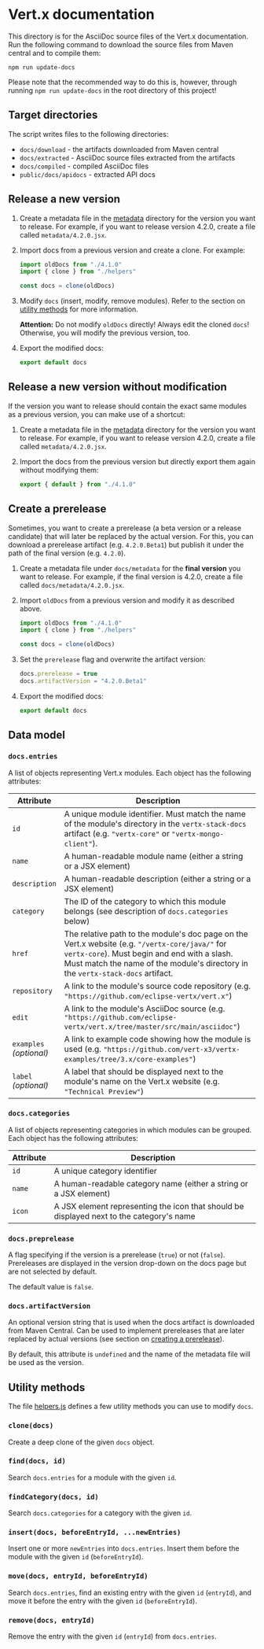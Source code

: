 # Vert.x documentation

This directory is for the AsciiDoc source files of the Vert.x documentation.
Run the following command to download the source files from Maven central
and to compile them:

    npm run update-docs

Please note that the recommended way to do this is, however, through running
`npm run update-docs` in the root directory of this project!

## Target directories

The script writes files to the following directories:

* `docs/download` - the artifacts downloaded from Maven central
* `docs/extracted` - AsciiDoc source files extracted from the artifacts
* `docs/compiled` - compiled AsciiDoc files
* `public/docs/apidocs` - extracted API docs

## Release a new version

1. Create a metadata file in the [metadata](./metadata) directory for the version you want to release. For example, if you want to release version 4.2.0, create a file called `metadata/4.2.0.jsx`.

2. Import docs from a previous version and create a clone. For example:

    ```js
    import oldDocs from "./4.1.0"
    import { clone } from "./helpers"

    const docs = clone(oldDocs)
    ```

3. Modify `docs` (insert, modify, remove modules). Refer to the section on [utility methods](#utility-methods) for more information. 

    **Attention:** Do not modify `oldDocs` directly! Always edit the cloned `docs`! Otherwise, you will modify the previous version, too.

4. Export the modified docs:

    ```js
    export default docs
    ```

## Release a new version without modification

If the version you want to release should contain the exact same modules as a previous version, you can make use of a shortcut:

1. Create a metadata file in the [metadata](./metadata) directory for the version you want to release. For example, if you want to release version 4.2.0, create a file called `metadata/4.2.0.jsx`.

2. Import the docs from the previous version but directly export them again without modifying them:

    ```js
    export { default } from "./4.1.0"
    ```

## Create a prerelease

Sometimes, you want to create a prerelease (a beta version or a release candidate) that will later be replaced by the actual version. For this, you can download a prerelease artifact (e.g. `4.2.0.Beta1`) but publish it under the path of the final version (e.g. `4.2.0`).

1. Create a metadata file under `docs/metadata` for the **final version** you want to release. For example, if the final version is 4.2.0, create a file called `docs/metadata/4.2.0.jsx`.

2. Import `oldDocs` from a previous version and modify it as described above.

    ```js
    import oldDocs from "./4.1.0"
    import { clone } from "./helpers"

    const docs = clone(oldDocs)
    ```

3. Set the `prerelease` flag and overwrite the artifact version:

    ```js
    docs.prerelease = true
    docs.artifactVersion = "4.2.0.Beta1"
    ```

4. Export the modified docs:

    ```js
    export default docs
    ```

## Data model

### `docs.entries`

A list of objects representing Vert.x modules. Each object has the following attributes:

| Attribute     | Description |
|---------------|-------------|
| `id`          | A unique module identifier. Must match the name of the module's directory in the `vertx-stack-docs` artifact (e.g. `"vertx-core"` or `"vertx-mongo-client"`). |
| `name`        | A human-readable module name (either a string or a JSX element) |
| `description` | A human-readable description (either a string or a JSX element) |
| `category`    | The ID of the category to which this module belongs (see description of `docs.categories` below) |
| `href`        | The relative path to the module's doc page on the Vert.x website (e.g. `"/vertx-core/java/"` for `vertx-core`). Must begin and end with a slash. Must match the name of the module's directory in the `vertx-stack-docs` artifact. |
| `repository`  | A link to the module's source code repository (e.g. `"https://github.com/eclipse-vertx/vert.x"`) |
| `edit`        | A link to the module's AsciiDoc source (e.g. `"https://github.com/eclipse-vertx/vert.x/tree/master/src/main/asciidoc"`) |
| `examples`<br />*(optional)* | A link to example code showing how the module is used (e.g. `"https://github.com/vert-x3/vertx-examples/tree/3.x/core-examples"`)
| `label`<br />*(optional)* | A label that should be displayed next to the module's name on the Vert.x website (e.g. `"Technical Preview"`)

### `docs.categories`

A list of objects representing categories in which modules can be grouped. Each object has the following attributes:

| Attribute     | Description |
|---------------|-------------|
| `id`          | A unique category identifier |
| `name`        | A human-readable category name (either a string or a JSX element) |
| `icon`        | A JSX element representing the icon that should be displayed next to the category's name |

### `docs.preprelease`

A flag specifying if the version is a prerelease (`true`) or not (`false`). Prereleases are displayed in the version drop-down on the docs page but are not selected by default.

The default value is `false`.

### `docs.artifactVersion`

An optional version string that is used when the docs artifact is downloaded from Maven Central. Can be used to implement prereleases that are later replaced by actual versions (see section on [creating a prerelease](#create-a-prerelease)).

By default, this attribute is `undefined` and the name of the metadata file will be used as the version.

## Utility methods

The file [helpers.js](./metadata/helpers.js) defines a few utility methods you can use to modify `docs`.

### `clone(docs)`

Create a deep clone of the given `docs` object.

### `find(docs, id)`

Search `docs.entries` for a module with the given `id`.

### `findCategory(docs, id)`

Search `docs.categories` for a category with the given `id`.

### `insert(docs, beforeEntryId, ...newEntries)`

Insert one or more `newEntries` into `docs.entries`. Insert them before the module with the given `id` (`beforeEntryId`).

### `move(docs, entryId, beforeEntryId)`

Search `docs.entries`, find an existing entry with the given `id` (`entryId`), and move it before the entry with the given `id` (`beforeEntryId`).

### `remove(docs, entryId)`

Remove the entry with the given `id` (`entryId`) from `docs.entries`.
